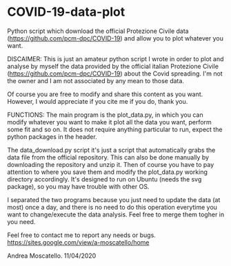 # COVID-19-data-plot
Python script which download the official Protezione Civile data (https://github.com/pcm-dpc/COVID-19) and allow you to plot whatever you want.

DISCAIMER:
This is just an amateur python script I wrote in order to plot and analyse by myself the data provided by the official italian Protezione Civile (https://github.com/pcm-dpc/COVID-19) about the Covid spreading. I'm not the owner and I am not associated by any mean to those data.

Of course you are free to modify and share this content as you want. However, I would appreciate if you cite me if you do, thank you.



FUNCTIONS:
The main program is the plot_data.py, in which you can modify whatever you want to make it plot all the data you want, perform some fit and so on.
It does not require anything particular to run, expect the python packages in the header.

The data_download.py script it's just a script that automatically grabs the data file from the official repository. This can also be done manually by downloading the repository and unzip it. Then of course you have to pay attention to where you save them and modify the plot_data.py working directory accordingly.
It's designed to run on Ubuntu (needs the svg package), so you may have trouble with other OS.

I separated the two programs because you just need to update the data (at most) once a day, and there is no need to do this operation everytime you want to change/execute the data analysis. Feel free to merge them togher in you need.




Feel free to contact me to report any needs or bugs.
https://sites.google.com/view/a-moscatello/home

Andrea Moscatello. 
11/04/2020
